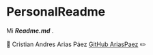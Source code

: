 # PersonalReadme
Mi ***Readme.md*** .

:pushpin: Cristian Andres Arias Páez [GitHub AriasPaez](https://github.com/AriasPaez/)  :pencil2:
